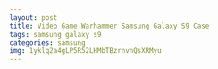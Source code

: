 ```yaml
---
layout: post
title: Video Game Warhammer Samsung Galaxy S9 Case
tags: samsung galaxy s9
categories: samsung
img: 1yklq2a4gLP5R52LHMbTBzrnvnQsXRMyu
---
```

